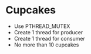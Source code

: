# Cupcakes
* Use PTHREAD_MUTEX
* Create 1 thread for producer
* Create 1 thread for consumer
* No more than 10 cupcakes
